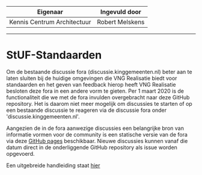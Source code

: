 | Eigenaar | Ingevuld door |
| --- | --- |
| Kennis Centrum Architectuur | Robert Melskens |
<hr/>

# StUF-Standaarden

Om de bestaande discussie fora (discussie.kinggemeenten.nl) beter aan te laten sluiten bij de huidige omgevingen die VNG Realisatie biedt voor standaarden en het geven van feedback hierop heeft VNG Realisatie besloten deze fora in een andere vorm te gieten. Per 1 maart 2020 is de functionaliteit die we met de fora invulden overgebracht naar deze GitHub repository. Het is daarom niet meer mogelijk om discussies te starten of op een bestaande discussie te reageren via de discussie fora onder 'discussie.kinggemeenten.nl'.

Aangezien de in de fora aanwezige discussies een belangrijke bron van informatie vormen voor de community is een statische versie van de fora via deze [GitHub pages](https://vng-realisatie.github.io/StUF-Standaarden/index.html) beschikbaar. Nieuwe discussies kunnen vanaf die datum direct in de onderliggende GitHub repository als issue worden opgevoerd.

Een uitgebreide handleiding staat [hier](docs/Handleiding%20Discusieforum%20StUF%20Standaard.pdf)

